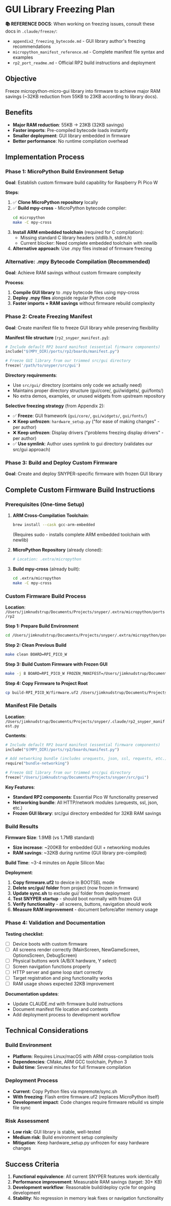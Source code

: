 # GUI Library Freezing Plan

**📚 REFERENCE DOCS**: When working on freezing issues, consult these docs in `.claude/freeze/`:
- `appendix2_freezing_bytecode.md` - GUI library author's freezing recommendations
- `micropython_manifest_reference.md` - Complete manifest file syntax and examples  
- `rp2_port_readme.md` - Official RP2 build instructions and deployment

## Objective

Freeze micropython-micro-gui library into firmware to achieve major RAM savings (~32KB reduction from 55KB to 23KB according to library docs).

## Benefits

- **Major RAM reduction**: 55KB → 23KB (32KB savings)
- **Faster imports**: Pre-compiled bytecode loads instantly
- **Smaller deployment**: GUI library embedded in firmware
- **Better performance**: No runtime compilation overhead

## Implementation Process

### Phase 1: MicroPython Build Environment Setup

**Goal**: Establish custom firmware build capability for Raspberry Pi Pico W

**Steps**:

1. ✅ **Clone MicroPython repository** locally  
2. ✅ **Build mpy-cross** - MicroPython bytecode compiler:
   ```bash
   cd micropython
   make -C mpy-cross
   ```
3. **Install ARM embedded toolchain** (required for C compilation):
   - Missing standard C library headers (stdlib.h, stdint.h)
   - Current blocker: Need complete embedded toolchain with newlib
4. **Alternative approach**: Use .mpy files instead of firmware freezing

### Alternative: .mpy Bytecode Compilation (Recommended)

**Goal**: Achieve RAM savings without custom firmware complexity

**Process**:
1. **Compile GUI library** to .mpy bytecode files using mpy-cross
2. **Deploy .mpy files** alongside regular Python code  
3. **Faster imports + RAM savings** without firmware rebuild complexity

### Phase 2: Create Freezing Manifest

**Goal**: Create manifest file to freeze GUI library while preserving flexibility

**Manifest file structure** (`rp2_snyper_manifest.py`):

```python
# Include default RP2 board manifest (essential firmware components)
include("$(MPY_DIR)/ports/rp2/boards/manifest.py")

# Freeze GUI library from our trimmed src/gui directory  
freeze('/path/to/snyper/src/gui')
```

**Directory requirements**:

- Use `src/gui/` directory (contains only code we actually need)
- Maintains proper directory structure (gui/core/, gui/widgets/, gui/fonts/)
- No extra demos, examples, or unused widgets from upstream repository

**Selective freezing strategy** (from Appendix 2):

- ✅ **Freeze**: GUI framework (`gui/core/`, `gui/widgets/`, `gui/fonts/`)
- ❌ **Keep unfrozen**: `hardware_setup.py` ("for ease of making changes" - per author)
- ❌ **Keep unfrozen**: Display drivers ("problems freezing display drivers" - per author)
- ✅ **Use symlink**: Author uses symlink to gui directory (validates our src/gui approach)

### Phase 3: Build and Deploy Custom Firmware

**Goal**: Create and deploy SNYPER-specific firmware with frozen GUI library

## Complete Custom Firmware Build Instructions

### Prerequisites (One-time Setup)

1. **ARM Cross-Compilation Toolchain**:
   ```bash
   brew install --cask gcc-arm-embedded
   ```
   (Requires sudo - installs complete ARM embedded toolchain with newlib)

2. **MicroPython Repository** (already cloned):
   ```bash
   # Location: .extra/micropython
   ```

3. **Build mpy-cross** (already built):
   ```bash
   cd .extra/micropython
   make -C mpy-cross
   ```

### Custom Firmware Build Process

**Location**: `/Users/jimknudstrup/Documents/Projects/snyper/.extra/micropython/ports/rp2`

**Step 1: Prepare Build Environment**
```bash
cd /Users/jimknudstrup/Documents/Projects/snyper/.extra/micropython/ports/rp2
```

**Step 2: Clean Previous Build**
```bash
make clean BOARD=RPI_PICO_W
```

**Step 3: Build Custom Firmware with Frozen GUI**
```bash
make -j 8 BOARD=RPI_PICO_W FROZEN_MANIFEST=/Users/jimknudstrup/Documents/Projects/snyper/.claude/rp2_snyper_manifest.py
```

**Step 4: Copy Firmware to Project Root**
```bash
cp build-RPI_PICO_W/firmware.uf2 /Users/jimknudstrup/Documents/Projects/snyper/snyper_firmware.uf2
```

### Manifest File Details

**Location**: `/Users/jimknudstrup/Documents/Projects/snyper/.claude/rp2_snyper_manifest.py`

**Contents**:
```python
# Include default RP2 board manifest (essential firmware components)  
include("$(MPY_DIR)/ports/rp2/boards/manifest.py")

# Add networking bundle (includes urequests, json, ssl, requests, etc.)
require("bundle-networking")

# Freeze GUI library from our trimmed src/gui directory
freeze("/Users/jimknudstrup/Documents/Projects/snyper/src/gui")
```

**Key Features**:
- **Standard RP2 components**: Essential Pico W functionality preserved
- **Networking bundle**: All HTTP/network modules (urequests, ssl, json, etc.) 
- **Frozen GUI library**: src/gui directory embedded for 32KB RAM savings

### Build Results

**Firmware Size**: 1.9MB (vs 1.7MB standard)
- **Size increase**: ~200KB for embedded GUI + networking modules
- **RAM savings**: ~32KB during runtime (GUI library pre-compiled)

**Build Time**: ~3-4 minutes on Apple Silicon Mac

**Deployment**:

1. **Copy firmware.uf2** to device in BOOTSEL mode
2. **Delete src/gui/ folder** from project (now frozen in firmware)
3. **Update sync.sh** to exclude gui/ folder from deployment
4. **Test SNYPER startup** - should boot normally with frozen GUI
5. **Verify functionality** - all screens, buttons, navigation should work
6. **Measure RAM improvement** - document before/after memory usage

### Phase 4: Validation and Documentation

**Testing checklist**:

- [ ] Device boots with custom firmware
- [ ] All screens render correctly (MainScreen, NewGameScreen, OptionsScreen, DebugScreen)
- [ ] Physical buttons work (A/B/X hardware, Y select)
- [ ] Screen navigation functions properly
- [ ] HTTP server and game loop start correctly
- [ ] Target registration and ping functionality works
- [ ] RAM usage shows expected 32KB improvement

**Documentation updates**:

- Update CLAUDE.md with firmware build instructions
- Document manifest file location and contents
- Add deployment process to development workflow

## Technical Considerations

### Build Environment

- **Platform**: Requires Linux/macOS with ARM cross-compilation tools
- **Dependencies**: CMake, ARM GCC toolchain, Python 3
- **Build time**: Several minutes for full firmware compilation

### Deployment Process

- **Current**: Copy Python files via mpremote/sync.sh
- **With freezing**: Flash entire firmware.uf2 (replaces MicroPython itself)
- **Development impact**: Code changes require firmware rebuild vs simple file sync

### Risk Assessment

- **Low risk**: GUI library is stable, well-tested
- **Medium risk**: Build environment setup complexity
- **Mitigation**: Keep hardware_setup.py unfrozen for easy hardware changes

## Success Criteria

1. **Functional equivalence**: All current SNYPER features work identically
2. **Performance improvement**: Measurable RAM savings (target: 30+ KB)
3. **Development workflow**: Reasonable build/deploy cycle for ongoing development
4. **Stability**: No regression in memory leak fixes or navigation functionality
